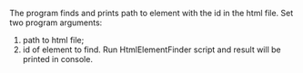 The program finds and prints path to element with the id in the html file.
Set two program arguments:
1) path to html file;
2) id of element to find.
Run HtmlElementFinder script and result will be printed in console.